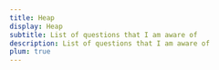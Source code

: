 ```yaml
---
title: Heap
display: Heap
subtitle: List of questions that I am aware of
description: List of questions that I am aware of
plum: true
---
```


<SubNav module="structure" />

<ListQuestions module="structure" tag="heap" />
